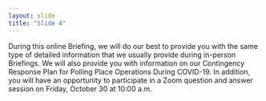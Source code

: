 ```yaml
---
layout: slide
title: "Slide 4"
---
```


During this online Briefing, we will do our best to provide you with the same type of detailed information that we usually provide during in-person Briefings. We will also provide you with information on our Contingency Response Plan for Polling Place Operations During COVID-19. In addition, you will have an opportunity to participate in a Zoom question and answer session on Friday, October 30 at 10:00 a.m.